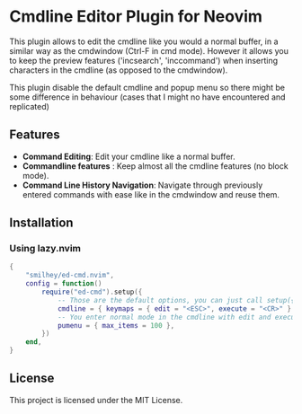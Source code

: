 # Cmdline Editor Plugin for Neovim

This plugin allows to edit the cmdline like you would a normal buffer, in a
similar way as the cmdwindow (Ctrl-F in cmd mode). However it allows you to
keep the preview features ('incsearch', 'inccommand') when inserting characters
in the cmdline (as opposed to the cmdwindow).

This plugin disable the default cmdline and popup menu so there might be some
difference in behaviour (cases that I might no have encountered and replicated)

## Features

- **Command Editing**: Edit your cmdline like a normal buffer.
- **Commandline features** : Keep almost all the cmdline features (no block mode).
- **Command Line History Navigation**: Navigate through previously entered
  commands with ease like in the cmdwindow and reuse them.

## Installation

### Using lazy.nvim

```lua
{
	"smilhey/ed-cmd.nvim",
	config = function()
		require("ed-cmd").setup({
			-- Those are the default options, you can just call setup({}) if you don't want to change the defaults
			cmdline = { keymaps = { edit = "<ESC>", execute = "<CR>" } },
			-- You enter normal mode in the cmdline with edit and execute a command from normal mode with execute
			pumenu = { max_items = 100 },
		})
	end,
}
```

## License

This project is licensed under the MIT License.
